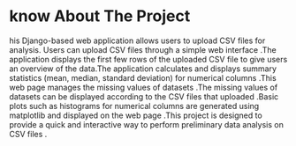 # know About The Project
his Django-based web application allows users to upload CSV files for analysis. Users can upload CSV files through a simple web interface .The application displays the first few rows of the uploaded CSV file to give users an overview of the data.The application calculates and displays summary statistics (mean, median, standard deviation) for numerical columns .This web page manages the missing values of datasets .The missing values of datasets can be displayed according to the CSV files that uploaded .Basic plots such as histograms for numerical columns are generated using matplotlib and displayed on the web page .This project is designed to provide a quick and interactive way to perform preliminary data analysis on CSV files . 
